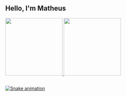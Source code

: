 ## Hello, I'm Matheus
 <div>
  <a href="https://github.com/MatheusPignata">
  <img height="180em" src="https://github-readme-stats.vercel.app/api?username=MatheusPignata&show_icons=true&theme=dracula&include_all_commits=true&count_private=true"/>
  <img height="180em" src="https://github-readme-stats.vercel.app/api/top-langs/?username=MatheusPignata&layout=compact&langs_count=7&theme=dracula"/>
</div>
  
  ##
 
<div> 
  
  ![Snake animation](https://github.com/MatheusPignata/MatheusPignata/blob/output/github-user-main.svg)
 
</div>
